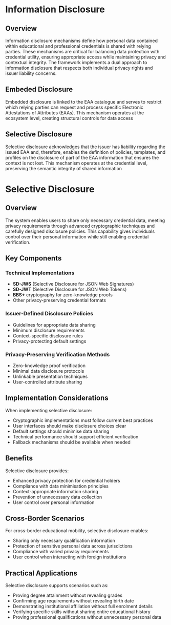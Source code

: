 # Information Disclosure

## Overview

Information disclosure mechanisms define how personal data contained within educational and professional credentials is shared with relying parties. These mechanisms are critical for balancing data protection with credential utility, ensuring appropriate access while maintaining privacy and contextual integrity. The framework implements a dual approach to information disclosure that respects both individual privacy rights and issuer liability concerns.

## Embeded Disclosure

Embedded disclosure is linked to the EAA catalogue and serves to restrict which relying parties can request and process specific Electronic Attestations of Attributes (EAAs). This mechanism operates at the ecosystem level, creating structural controls for data access

## Selective Disclosure

Selective disclosure acknowledges that the issuer has liability regarding the issued EAA and, therefore, enables the definition of policies, templates, and profiles on the disclosure of part of the EAA information that ensures the context is not lost. This mechanism operates at the credential level, preserving the semantic integrity of shared information


# Selective Disclosure

## Overview

The system enables users to share only necessary credential data, meeting privacy requirements through advanced cryptographic techniques and carefully designed disclosure policies. This capability gives individuals control over their personal information while still enabling credential verification.

## Key Components

### Technical Implementations
- **SD-JWS** (Selective Disclosure for JSON Web Signatures)
- **SD-JWT** (Selective Disclosure for JSON Web Tokens)
- **BBS+** cryptography for zero-knowledge proofs
- Other privacy-preserving credential formats

### Issuer-Defined Disclosure Policies
- Guidelines for appropriate data sharing
- Minimum disclosure requirements
- Context-specific disclosure rules
- Privacy-protecting default settings

### Privacy-Preserving Verification Methods
- Zero-knowledge proof verification
- Minimal data disclosure protocols
- Unlinkable presentation techniques
- User-controlled attribute sharing

## Implementation Considerations

When implementing selective disclosure:
- Cryptographic implementations must follow current best practices
- User interfaces should make disclosure choices clear
- Default settings should minimise data sharing
- Technical performance should support efficient verification
- Fallback mechanisms should be available when needed

## Benefits

Selective disclosure provides:
- Enhanced privacy protection for credential holders
- Compliance with data minimisation principles
- Context-appropriate information sharing
- Prevention of unnecessary data collection
- User control over personal information

## Cross-Border Scenarios

For cross-border educational mobility, selective disclosure enables:
- Sharing only necessary qualification information
- Protection of sensitive personal data across jurisdictions
- Compliance with varied privacy requirements
- User control when interacting with foreign institutions

## Practical Applications

Selective disclosure supports scenarios such as:
- Proving degree attainment without revealing grades
- Confirming age requirements without revealing birth date
- Demonstrating institutional affiliation without full enrolment details
- Verifying specific skills without sharing entire educational history
- Proving professional qualifications without unnecessary personal data
